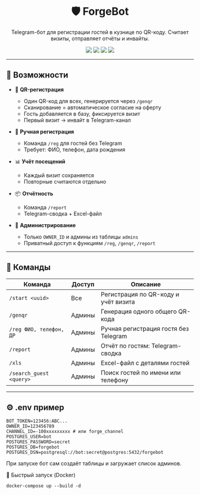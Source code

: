 <h1 align="center">🛡️ ForgeBot</h1>
<p align="center">
  Telegram-бот для регистрации гостей в кузнице по QR-коду. Считает визиты, отправляет отчёты и инвайты.
</p>

<p align="center">
  <img src="https://img.shields.io/badge/Python-3.11-blue?logo=python" />
  <img src="https://img.shields.io/badge/Aiogram-3.x-blueviolet?logo=telegram" />
  <img src="https://img.shields.io/badge/PostgreSQL-asyncpg-336791?logo=postgresql" />
  <img src="https://img.shields.io/badge/Docker-ready-0db7ed?logo=docker" />
</p>

---

## 🚀 Возможности

- 📲 **QR-регистрация**
  - Один QR-код для всех, генерируется через `/genqr`
  - Сканирование = автоматическое согласие на оферту
  - Гость добавляется в базу, фиксируется визит
  - Первый визит → инвайт в Telegram-канал

- 📝 **Ручная регистрация**
  - Команда `/reg` для гостей без Telegram
  - Требует: ФИО, телефон, дата рождения

- 📊 **Учёт посещений**
  - Каждый визит сохраняется
  - Повторные считаются отдельно

- 📦 **Отчётность**
  - Команда `/report`
  - Telegram-сводка + Excel-файл

- 🔐 **Администрирование**
  - Только `OWNER_ID` и админы из таблицы `admins`
  - Приватный доступ к функциям `/reg`, `/genqr`, `/report`

---
## 📜 Команды

| Команда                  | Доступ     | Описание                                               |
|--------------------------|------------|--------------------------------------------------------|
| `/start <uuid>`          | Все        | Регистрация по QR-коду и учёт визита                   |
| `/genqr`                 | Админы     | Генерация одного общего QR-кода                        |
| `/reg ФИО, телефон, ДР`  | Админы     | Ручная регистрация гостя без Telegram                  |
| `/report`                | Админы     | Отчёт по гостям: Telegram-сводка                       |
| `/xls`                   | Админы     | Excel-файл с деталями гостей                           |
| `/search_guest <query>`  | Админы     | Поиск гостей по имени или телефону |

---

## ⚙️ .env пример

```env
BOT_TOKEN=123456:ABC...
OWNER_ID=123456789
CHANNEL_ID=-100xxxxxxxxx # или forge_channel
POSTGRES_USER=bot
POSTGRES_PASSWORD=secret
POSTGRES_DB=forgebot
POSTGRES_DSN=postgresql://bot:secret@postgres:5432/forgebot
```
При запуске бот сам создаёт таблицы и загружает список админов.

🐳 Быстрый запуск (Docker)

```
docker-compose up --build -d
```
